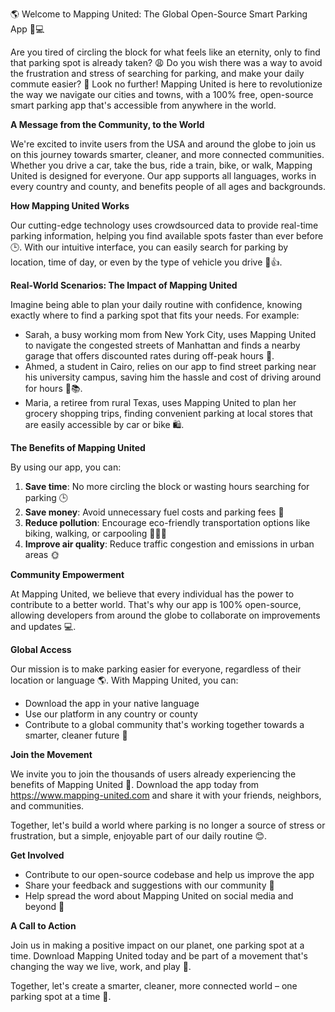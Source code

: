 🌎 Welcome to Mapping United: The Global Open-Source Smart Parking App 🚗💻

Are you tired of circling the block for what feels like an eternity, only to find that parking spot is already taken? 😩 Do you wish there was a way to avoid the frustration and stress of searching for parking, and make your daily commute easier? 🤔 Look no further! Mapping United is here to revolutionize the way we navigate our cities and towns, with a 100% free, open-source smart parking app that's accessible from anywhere in the world.

**A Message from the Community, to the World**

We're excited to invite users from the USA and around the globe to join us on this journey towards smarter, cleaner, and more connected communities. Whether you drive a car, take the bus, ride a train, bike, or walk, Mapping United is designed for everyone. Our app supports all languages, works in every country and county, and benefits people of all ages and backgrounds.

**How Mapping United Works**

Our cutting-edge technology uses crowdsourced data to provide real-time parking information, helping you find available spots faster than ever before 🕒️. With our intuitive interface, you can easily search for parking by location, time of day, or even by the type of vehicle you drive 🚗👍.

**Real-World Scenarios: The Impact of Mapping United**

Imagine being able to plan your daily routine with confidence, knowing exactly where to find a parking spot that fits your needs. For example:

* Sarah, a busy working mom from New York City, uses Mapping United to navigate the congested streets of Manhattan and finds a nearby garage that offers discounted rates during off-peak hours 💸.
* Ahmed, a student in Cairo, relies on our app to find street parking near his university campus, saving him the hassle and cost of driving around for hours 🚗📚.
* Maria, a retiree from rural Texas, uses Mapping United to plan her grocery shopping trips, finding convenient parking at local stores that are easily accessible by car or bike 🛍️.

**The Benefits of Mapping United**

By using our app, you can:

1. **Save time**: No more circling the block or wasting hours searching for parking 🕒
2. **Save money**: Avoid unnecessary fuel costs and parking fees 💸
3. **Reduce pollution**: Encourage eco-friendly transportation options like biking, walking, or carpooling 🚴‍♀️🌿
4. **Improve air quality**: Reduce traffic congestion and emissions in urban areas 🌞

**Community Empowerment**

At Mapping United, we believe that every individual has the power to contribute to a better world. That's why our app is 100% open-source, allowing developers from around the globe to collaborate on improvements and updates 💻.

**Global Access**

Our mission is to make parking easier for everyone, regardless of their location or language 🌎. With Mapping United, you can:

* Download the app in your native language
* Use our platform in any country or county
* Contribute to a global community that's working together towards a smarter, cleaner future 💪

**Join the Movement**

We invite you to join the thousands of users already experiencing the benefits of Mapping United 🚀. Download the app today from https://www.mapping-united.com and share it with your friends, neighbors, and communities.

Together, let's build a world where parking is no longer a source of stress or frustration, but a simple, enjoyable part of our daily routine 😊.

**Get Involved**

* Contribute to our open-source codebase and help us improve the app
* Share your feedback and suggestions with our community 🤗
* Help spread the word about Mapping United on social media and beyond 💬

**A Call to Action**

Join us in making a positive impact on our planet, one parking spot at a time. Download Mapping United today and be part of a movement that's changing the way we live, work, and play 🌟.

Together, let's create a smarter, cleaner, more connected world – one parking spot at a time 💖.
